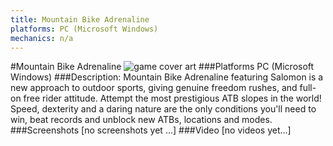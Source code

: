 ```yaml
---
title: Mountain Bike Adrenaline
platforms: PC (Microsoft Windows)
mechanics: n/a
---
```

#Mountain Bike Adrenaline
![game cover art](//images.igdb.com/igdb/image/upload/t_cover_big/frjzo98ct8cehbqmvnys.jpg "Logo Title Text 1")
###Platforms
PC (Microsoft Windows)
###Description:
Mountain Bike Adrenaline featuring Salomon is a new approach to outdoor sports, giving genuine freedom rushes, and full-on free rider attitude. Attempt the most prestigious ATB slopes in the world! Speed, dexterity and a daring nature are the only conditions you'll need to win, beat records and unblock new ATBs, locations and modes.
###Screenshots
[no screenshots yet ...]
###Video
[no videos yet...]

